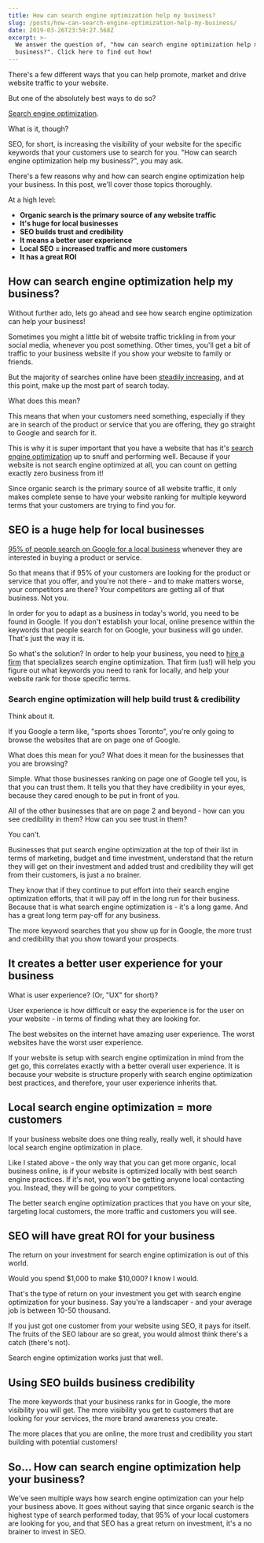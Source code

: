 ```yaml
---
title: How can search engine optimization help my business?
slug: /posts/how-can-search-engine-optimization-help-my-business/
date: 2019-03-26T23:59:27.568Z
excerpt: >-
  We answer the question of, "how can search engine optimization help my
  business?". Click here to find out how!
---
```

There's a few different ways that you can help promote, market and drive website traffic to your website.

But one of the absolutely best ways to do so?

<a href="https://en.wikipedia.org/wiki/Search_engine_optimization" target="_blank" rel="noopener noreferrer">Search engine optimization</a>.

What is it, though?

SEO, for short, is increasing the visibility of your website for the specific keywords that your customers use to search for you. "How can search engine optimization help my business?", you may ask.

There's a few reasons why and how can search engine optimization help your business. In this post, we'll cover those topics thoroughly.

At a high level:

<ul>
 	<li><strong>Organic search is the primary source of any website traffic</strong></li>
 	<li><strong>It's huge for local businesses</strong></li>
 	<li><strong>SEO builds trust and credibility</strong></li>
 	<li><strong>It means a better user experience</strong></li>
 	<li><strong>Local SEO = increased traffic and more customers</strong></li>
 	<li><strong>It has a great ROI</strong></li>
</ul>
<h2>How can search engine optimization help my business?</h2>

Without further ado, lets go ahead and see how search engine optimization can help your business!

Sometimes you might a little bit of website traffic trickling in from your social media, whenever you post something. Other times, you'll get a bit of traffic to your business website if you show your website to family or friends.

But the majority of searches online have been <a href="https://www.searchenginejournal.com/organic-search-sees-largest-growth-rate-2-years-report/236479/" target="_blank" rel="noopener noreferrer">steadily increasing</a>, and at this point, make up the most part of search today.

What does this mean?

This means that when your customers need something, especially if they are in search of the product or service that you are offering, they go straight to Google and search for it.

This is why it is super important that you have a website that has it's <a href="https://infused.agency/">search engine optimization</a> up to snuff and performing well. Because if your website is not search engine optimized at all, you can count on getting exactly zero business from it!

Since organic search is the primary source of all website traffic, it only makes complete sense to have your website ranking for multiple keyword terms that your customers are trying to find you for.

<h2>SEO is a huge help for local businesses</h2>

<a href="https://www.lyfemarketing.com/blog/local-seo/" target="_blank" rel="noopener noreferrer">95% of people search on Google for a local business</a> whenever they are interested in buying a product or service.

So that means that if 95% of your customers are looking for the product or service that you offer, and you're not there - and to make matters worse, your competitors are there? Your competitors are getting all of that business. Not you.

In order for you to adapt as a business in today's world, you need to be found in Google. If you don't establish your local, online presence within the keywords that people search for on Google, your business will go under. That's just the way it is.

So what's the solution? In order to help your business, you need to <a href="https://infused.agency/contact/">hire a firm</a> that specializes search engine optimization. That firm (us!) will help you figure out what keywords you need to rank for locally, and help your website rank for those specific terms.

<h3>Search engine optimization will help build trust &amp; credibility</h3>

Think about it.

If you Google a term like, "sports shoes Toronto", you're only going to browse the websites that are on page one of Google.

What does this mean for you? What does it mean for the businesses that you are browsing?

Simple. What those businesses ranking on page one of Google tell you, is that you can trust them. It tells you that they have credibility in your eyes, because they cared enough to be put in front of you.

All of the other businesses that are on page 2 and beyond - how can you see credibility in them? How can you see trust in them?

You can't.

Businesses that put search engine optimization at the top of their list in terms of marketing, budget and time investment, understand that the return they will get on their investment and added trust and credibility they will get from their customers, is just a no brainer.

They know that if they continue to put effort into their search engine optimization efforts, that it will pay off in the long run for their business. Because that is what search engine optimization is - it's a long game. And has a great long term pay-off for any business.

The more keyword searches that you show up for in Google, the more trust and credibility that you show toward your prospects.

<h2>It creates a better user experience for your business</h2>

What is user experience? (Or, "UX" for short)?

User experience is how difficult or easy the experience is for the user on your website - in terms of finding what they are looking for.

The best websites on the internet have amazing user experience. The worst websites have the worst user experience.

If your website is setup with search engine optimization in mind from the get go, this correlates exactly with a better overall user experience. It is because your website is structure properly with search engine optimization best practices, and therefore, your user experience inherits that.

<h2>Local search engine optimization = more customers</h2>

If your business website does one thing really, really well, it should have local search engine optimization in place.

Like I stated above - the only way that you can get more organic, local business online, is if your website is optimized locally with best search engine practices. If it's not, you won't be getting anyone local contacting you. Instead, they will be going to your competitors.

The better search engine optimization practices that you have on your site, targeting local customers, the more traffic and customers you will see.

<h2>SEO will have great ROI for your business</h2>

The return on your investment for search engine optimization is out of this world.

Would you spend $1,000 to make $10,000? I know I would.

That's the type of return on your investment you get with search engine optimization for your business. Say you're a landscaper - and your average job is between 10-50 thousand.

If you just got one customer from your website using SEO, it pays for itself. The fruits of the SEO labour are so great, you would almost think there's a catch (there's not).

Search engine optimization works just that well.

<h2>Using SEO builds business credibility</h2>

The more keywords that your business ranks for in Google, the more visibility you will get. The more visibility you get to customers that are looking for your services, the more brand awareness you create.

The more places that you are online, the more trust and credibility you start building with potential customers!

<h2>So... How can search engine optimization help your business?</h2>

We've seen multiple ways how search engine optimization can your help your business above. It goes without saying that since organic search is the highest type of search performed today, that 95% of your local customers are looking for you, and that SEO has a great return on investment, it's a no brainer to invest in SEO.
